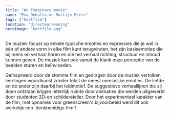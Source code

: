 ```yaml
---
title: "An Imaginary movie"
name: "Eva Dehullu en Martijn Peirs"
tags: ["kortfilm"]
location: "directeurswoning"
heroImage: "kortfilm.png"
---
```


De muziek focust op enkele typische emoties en expressies die je wel in één of andere vorm in elke film kunt terugvinden, het zijn basisemoties die bij mens en verhaal horen en die het verhaal richting, structuur en inhoud kunnen geven. De muziek kan ook vanuit de klank onze perceptie van de beelden sturen en beïnvloeden.

Geïnspireerd door de stomme film en gedragen door de muziek vertolken leerlingen woordkunst zonder tekst de meest menselijke emoties. De liefde en de ander zijn daarbij het leidmotief. De suggestieve verhaallijnen die zij doen ontstaan krijgen letterlijk ruimte door animaties die werden uitgewerkt door studenten 2D-en schilderatelier. Door het experimenteel karakter van de film, met opnames voor greenscreen's bijvoorbeeld werd dit ook werkelijk een 'denkbeeldige film'!
